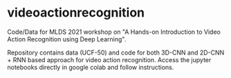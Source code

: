 # videoactionrecognition
Code/Data for MLDS 2021 workshop on "A Hands-on Introduction to Video Action Recognition using Deep Learning".

Repository contains data (UCF-50) and code for both 3D-CNN and 2D-CNN + RNN based approach for video action recognition. Access the jupyter notebooks directly in google colab and follow instructions. 




